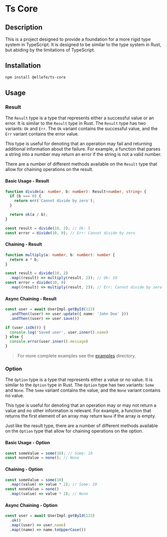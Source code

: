 # Ts Core

## Description

This is a project designed to provide a foundation for a more rigid type
system in TypeScript. It is designed to be similar to the type system in
Rust, but abiding by the limitations of TypeScript.

## Installation

```bash
npm install @ellefe/ts-core
```

## Usage

### Result

The `Result` type is a type that represents either a successful value or an
error. It is similar to the `Result` type in Rust. The `Result` type has two
variants: `Ok` and `Err`. The `Ok` variant contains the successful value, and
the `Err` variant contains the error value.

This type is useful for denoting that an operation may fail and returning
additional information about the failure. For example, a function that
parses a string into a number may return an error if the string is not a
valid number.

There are a number of different methods available on the `Result` type that
allow for chaining operations on the result.

#### Basic Usage - Result

```TypeScript
function divide(a: number, b: number): Result<number, string> {
  if (b === 0) {
    return err('Cannot divide by zero');
  }

  return ok(a / b);
}

const result = divide(10, 2); // Ok: 5
const error = divide(10, 0); // Err: Cannot divide by zero
```

#### Chaining - Result

```TypeScript
function multiply(a: number, b: number): number {
  return a * b;
}

const result = divide(10, 2)
  .map((result) => multiply(result, 2)); // Ok: 10
const error = divide(10, 0)
  .map((result) => multiply(result, 2)); // Err: Cannot divide by zero
```

#### Async Chaining - Result

```TypeScript
const user = await UserImpl.getById(123)
  .andThen((user) => user.update({ name: 'John Doe' }))
  .andThen((user) => user.save())

if (user.isOk()) {
  console.log('Saved user', user.inner().name)
} else {
  console.error(user.inner().message)
}
```

> For more complete examples see the [examples](https://github.com/rowan-gud/ts-core/tree/main/examples) directory.

### Option

The `Option` type is a type that represents either a value or no value. It is
similar to the `Option` type in Rust. The `Option` type has two variants:
`Some` and `None`. The `Some` variant contains the value, and the `None`
variant contains no value.

This type is useful for denoting that an operation may or may not return a
value and no other information is relevant. For example, a function that
returns the first element of an array may return `None` if the array is empty.

Just like the result type, there are a number of different methods available
on the `Option` type that allow for chaining operations on the option.

#### Basic Usage - Option

```TypeScript
const someValue = some(10); // Some: 10
const noneValue = none(); // None
```

#### Chaining - Option

```TypeScript
const someValue = some(10)
  .map((value) => value * 2); // Some: 20
const noneValue = none()
  .map((value) => value * 2); // None
```

#### Async Chaining - Option

```TypeScript
const user = await UserImpl.getById(123)
  .ok()
  .map((user) => user.name)
  .map((name) => name.toUpperCase())
```
